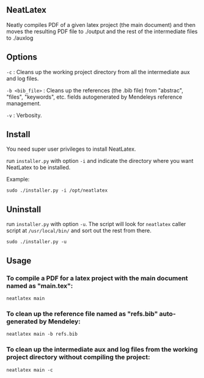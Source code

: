 ## NeatLatex
Neatly compiles PDF of a given latex project (the main document) and then moves the resulting PDF file to ./output and the rest of the intermediate files to ./auxlog

## Options
`-c` : Cleans up the working project directory from all the intermediate aux and log files.

`-b <bib_file>` : Cleans up the references (the .bib file) from "abstrac", "files", "keywords", etc. fields autogenerated by Mendeleys reference management.

`-v` : Verbosity.

## Install
You need super user privileges to install NeatLatex.

run `installer.py` with option `-i` and indicate the directory where you want NeatLatex to be installed.

Example:

`sudo ./installer.py -i /opt/neatlatex`

## Uninstall
run `installer.py` with option `-u`. The script will look for `neatlatex` caller script at `/usr/local/bin/` and sort out the rest from there.

`sudo ./installer.py -u` 

## Usage
### To compile a PDF for a latex project with the main document named as "main.tex": 

`neatlatex main`

### To clean up the reference file named as "refs.bib" auto-generated by Mendeley:

`neatlatex main -b refs.bib`

### To clean up the intermediate aux and log files from the working project directory without compiling the project:

`neatlatex main -c`

